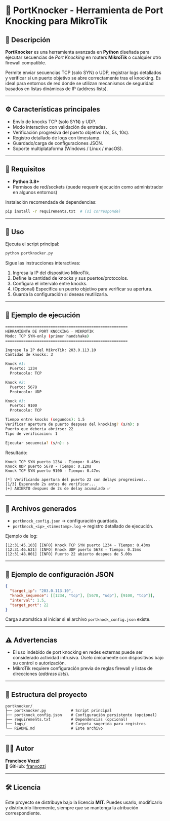 # 🧱 PortKnocker - Herramienta de Port Knocking para MikroTik

## 📖 Descripción
**PortKnocker** es una herramienta avanzada en **Python** diseñada para ejecutar secuencias de *Port Knocking* en routers **MikroTik** o cualquier otro firewall compatible. 

Permite enviar secuencias TCP (solo SYN) o UDP, registrar logs detallados y verificar si un puerto objetivo se abre correctamente tras el knocking. Es ideal para entornos de red donde se utilizan mecanismos de seguridad basados en listas dinámicas de IP (address lists).

---

## ⚙️ Características principales
- Envío de knocks TCP (solo SYN) y UDP.
- Modo interactivo con validación de entradas.
- Verificación progresiva del puerto objetivo (2s, 5s, 10s).
- Registro detallado de logs con timestamp.
- Guardado/carga de configuraciones JSON.
- Soporte multiplataforma (Windows / Linux / macOS).

---

## 🧩 Requisitos

- **Python 3.8+**
- Permisos de red/sockets (puede requerir ejecución como administrador en algunos entornos)

Instalación recomendada de dependencias:

```bash
pip install -r requirements.txt  # (si corresponde)
```

---

## 🚀 Uso

Ejecuta el script principal:

```bash
python portknocker.py
```

Sigue las instrucciones interactivas:
1. Ingresa la IP del dispositivo MikroTik.
2. Define la cantidad de knocks y sus puertos/protocolos.
3. Configura el intervalo entre knocks.
4. (Opcional) Especifica un puerto objetivo para verificar su apertura.
5. Guarda la configuración si deseas reutilizarla.

---

## 🧠 Ejemplo de ejecución

```bash
======================================================
HERRAMIENTA DE PORT KNOCKING - MIKROTIK
Modo: TCP SYN-only (primer handshake)
======================================================

Ingrese la IP del MikroTik: 203.0.113.10
Cantidad de knocks: 3

Knock #1:
  Puerto: 1234
  Protocolo: TCP

Knock #2:
  Puerto: 5678
  Protocolo: UDP

Knock #3:
  Puerto: 9100
  Protocolo: TCP

Tiempo entre knocks (segundos): 1.5
Verificar apertura de puerto despues del knocking? (s/n): s
Puerto que deberia abrirse: 22
Tipo de verificacion: 1

Ejecutar secuencia? (s/n): s
```

Resultado:
```
Knock TCP SYN puerto 1234 - Tiempo: 0.45ms
Knock UDP puerto 5678 - Tiempo: 0.12ms
Knock TCP SYN puerto 9100 - Tiempo: 0.47ms

[*] Verificando apertura del puerto 22 con delays progresivos...
[1/3] Esperando 2s antes de verificar...
[+] ABIERTO despues de 2s de delay acumulado ✅
```

---

## 💾 Archivos generados

- `portknock_config.json` → configuración guardada.
- `portknock_<ip>_<timestamp>.log` → registro detallado de ejecución.

Ejemplo de log:
```text
[12:31:45.103] [INFO] Knock TCP SYN puerto 1234 - Tiempo: 0.43ms
[12:31:46.621] [INFO] Knock UDP puerto 5678 - Tiempo: 0.15ms
[12:31:48.001] [INFO] Puerto 22 abierto despues de 5.00s
```

---

## 🧱 Ejemplo de configuración JSON

```json
{
  "target_ip": "203.0.113.10",
  "knock_sequence": [[1234, "tcp"], [5678, "udp"], [9100, "tcp"]],
  "interval": 1.5,
  "target_port": 22
}
```

Carga automática al iniciar si el archivo `portknock_config.json` existe.

---

## ⚠️ Advertencias

- El uso indebido de port knocking en redes externas puede ser considerado actividad intrusiva. Úselo únicamente con dispositivos bajo su control o autorización.
- MikroTik requiere configuración previa de reglas firewall y listas de direcciones (*address lists*).

---

## 🧩 Estructura del proyecto

```
portknocker/
├── portknocker.py           # Script principal
├── portknock_config.json    # Configuración persistente (opcional)
├── requirements.txt         # Dependencias (opcional)
├── logs/                    # Carpeta sugerida para registros
└── README.md                # Este archivo
```

---

## 🧑‍💻 Autor
**Francisco Vozzi**  
🔗 GitHub: [franvozzi](https://github.com/franvozzi)

---

## 🛠️ Licencia

Este proyecto se distribuye bajo la licencia **MIT**. Puedes usarlo, modificarlo y distribuirlo libremente, siempre que se mantenga la atribución correspondiente.
